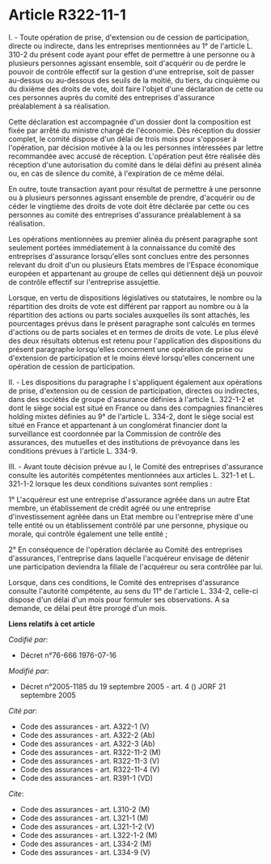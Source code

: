 # Article R322-11-1

I. - Toute opération de prise, d'extension ou de cession de participation, directe ou indirecte, dans les entreprises
mentionnées au 1° de l'article L. 310-2 du présent code ayant pour effet de permettre à une personne ou à plusieurs personnes
agissant ensemble, soit d'acquérir ou de perdre le pouvoir de contrôle effectif sur la gestion d'une entreprise, soit de
passer au-dessus ou au-dessous des seuils de la moitié, du tiers, du cinquième ou du dixième des droits de vote, doit faire
l'objet d'une déclaration de cette ou ces personnes auprès du comité des entreprises d'assurance préalablement à sa
réalisation.

Cette déclaration est accompagnée d'un dossier dont la composition est fixée par arrêté du ministre chargé de l'économie. Dès
réception du dossier complet, le comité dispose d'un délai de trois mois pour s'opposer à l'opération, par décision motivée à
la ou les personnes intéressées par lettre recommandée avec accusé de réception. L'opération peut être réalisée dès réception
d'une autorisation du comité dans le délai défini au présent alinéa ou, en cas de silence du comité, à l'expiration de ce
même délai.

En outre, toute transaction ayant pour résultat de permettre à une personne ou à plusieurs personnes agissant ensemble de
prendre, d'acquérir ou de céder le vingtième des droits de vote doit être déclarée par cette ou ces personnes au comité des
entreprises d'assurance préalablement à sa réalisation.

Les opérations mentionnées au premier alinéa du présent paragraphe sont seulement portées immédiatement à la connaissance du
comité des entreprises d'assurance lorsqu'elles sont conclues entre des personnes relevant du droit d'un ou plusieurs Etats
membres de l'Espace économique européen et appartenant au groupe de celles qui détiennent déjà un pouvoir de contrôle
effectif sur l'entreprise assujettie.

Lorsque, en vertu de dispositions législatives ou statutaires, le nombre ou la répartition des droits de vote est différent
par rapport au nombre ou à la répartition des actions ou parts sociales auxquelles ils sont attachés, les pourcentages prévus
dans le présent paragraphe sont calculés en termes d'actions ou de parts sociales et en termes de droits de vote. Le plus
élevé des deux résultats obtenus est retenu pour l'application des dispositions du présent paragraphe lorsqu'elles concernent
une opération de prise ou d'extension de participation et le moins élevé lorsqu'elles concernent une opération de cession de
participation.

II. - Les dispositions du paragraphe I s'appliquent également aux opérations de prise, d'extension ou de cession de
participation, directes ou indirectes, dans des sociétés de groupe d'assurance définies à l'article L. 322-1-2 et dont le
siège social est situé en France ou dans des compagnies financières holding mixtes définies au 9° de l'article L. 334-2, dont
le siège social est situé en France et appartenant à un conglomérat financier dont la surveillance est coordonnée par la
Commission de contrôle des assurances, des mutuelles et des institutions de prévoyance dans les conditions prévues à
l'article L. 334-9.

III. - Avant toute décision prévue au I, le Comité des entreprises d'assurance consulte les autorités compétentes mentionnées
aux articles L. 321-1 et L. 321-1-2 lorsque les deux conditions suivantes sont remplies :

1° L'acquéreur est une entreprise d'assurance agréée dans un autre Etat membre, un établissement de crédit agréé ou une
entreprise d'investissement agréée dans un Etat membre ou l'entreprise mère d'une telle entité ou un établissement contrôlé
par une personne, physique ou morale, qui contrôle également une telle entité ;

2° En conséquence de l'opération déclarée au Comité des entreprises d'assurances, l'entreprise dans laquelle l'acquéreur
envisage de détenir une participation deviendra la filiale de l'acquéreur ou sera contrôlée par lui.

Lorsque, dans ces conditions, le Comité des entreprises d'assurance consulte l'autorité compétente, au sens du 11° de
l'article L. 334-2, celle-ci dispose d'un délai d'un mois pour formuler ses observations. A sa demande, ce délai peut être
prorogé d'un mois.

**Liens relatifs à cet article**

_Codifié par_:

  - Décret n°76-666 1976-07-16

_Modifié par_:

  - Décret n°2005-1185 du 19 septembre 2005 - art. 4 () JORF 21 septembre 2005

_Cité par_:

  - Code des assurances - art. A322-1 (V)
  - Code des assurances - art. A322-2 (Ab)
  - Code des assurances - art. A322-3 (Ab)
  - Code des assurances - art. R322-11-2 (M)
  - Code des assurances - art. R322-11-3 (V)
  - Code des assurances - art. R322-11-4 (V)
  - Code des assurances - art. R391-1 (VD)

_Cite_:

  - Code des assurances - art. L310-2 (M)
  - Code des assurances - art. L321-1 (M)
  - Code des assurances - art. L321-1-2 (V)
  - Code des assurances - art. L322-1-2 (M)
  - Code des assurances - art. L334-2 (M)
  - Code des assurances - art. L334-9 (V)
